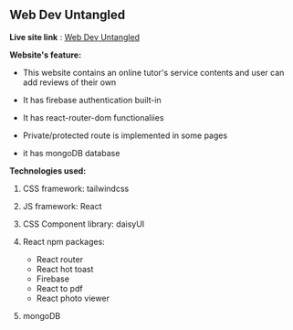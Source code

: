 ## **Web Dev Untangled**

**Live site link** : [Web Dev Untangled](https://web-dev-untangled-client.web.app/)

**Website's feature:**

- This website contains an online tutor's service contents and user can add reviews of their own

- It has firebase authentication built-in

- It has react-router-dom functionaliies

- Private/protected route is implemented in some pages

- it has mongoDB database

**Technologies used:**

1. CSS framework: tailwindcss

2. JS framework: React

3. CSS Component library: daisyUI

4. React npm packages:

   - React router
   - React hot toast
   - Firebase
   - React to pdf
   - React photo viewer

5. mongoDB
